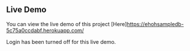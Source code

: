 ## Live Demo

You can view the live demo of this project [Here]https://ehohsampledb-5c75a0ccdabf.herokuapp.com/

Login has been turned off for this live demo. 
